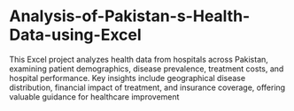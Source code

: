 # Analysis-of-Pakistan-s-Health-Data-using-Excel
This Excel project analyzes health data from hospitals across Pakistan, examining patient demographics, disease prevalence, treatment costs, and hospital performance. Key insights include geographical disease distribution, financial impact of treatment, and insurance coverage, offering valuable guidance for healthcare improvement
